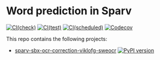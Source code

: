 # Word prediction in Sparv

[![CI(check)](https://github.com/spraakbanken/sparv-sbx-word-prediction/actions/workflows/check.yml/badge.svg)](https://github.com/spraakbanken/sparv-sbx-word-prediction/actions/workflows/check.yml)
[![CI(test)](https://github.com/spraakbanken/sparv-sbx-word-prediction/actions/workflows/test.yml/badge.svg)](https://github.com/spraakbanken/sparv-sbx-word-prediction/actions/workflows/test.yml)
[![CI(scheduled)](https://github.com/spraakbanken/sparv-sbx-word-prediction/actions/workflows/scheduled.yml/badge.svg)](https://github.com/spraakbanken/sparv-sbx-word-prediction/actions/workflows/scheduled.yml)
[![Codecov](https://codecov.io/gh/spraakbanken/sparv-sbx-word-prediction/coverage.svg)](https://codecov.io/gh/spraakbanken/sparv-sbx-word-prediction)

This repo contains the following projects:

- [sparv-sbx-ocr-correction-viklofg-sweocr](./ocr-correction-viklofg-sweocr/) [![PyPI version](https://badge.fury.io/py/sparv-sbx-ocr-correction.svg)](https://pypi.org/project/sparv-sbx-ocr-correction)
